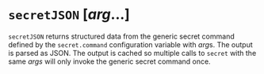 # `secretJSON` [*arg*...]

`secretJSON` returns structured data from the generic secret command defined by
the `secret.command` configuration variable with *arg*s. The output is parsed
as JSON. The output is cached so multiple calls to `secret` with the same
*args* will only invoke the generic secret command once.
